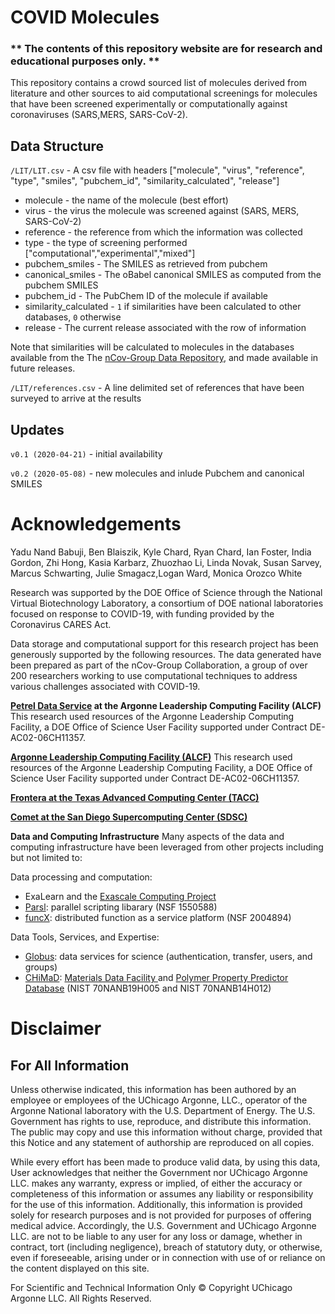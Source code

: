# COVID Molecules

### ** The contents of this repository website are for research and educational purposes only. **

This repository contains a crowd sourced list of molecules derived from literature and other sources to aid computational screenings for molecules that have been screened experimentally or computationally against coronaviruses (SARS,MERS, SARS-CoV-2).

## Data Structure
`/LIT/LIT.csv` - A csv file with headers ["molecule", "virus", "reference", "type", "smiles", "pubchem_id", "similarity_calculated", "release"]
* molecule - the name of the molecule (best effort)
* virus - the virus the molecule was screened against (SARS, MERS, SARS-CoV-2)
* reference - the reference from which the information was collected
* type - the type of screening performed ["computational","experimental","mixed"]
* pubchem_smiles - The SMILES as retrieved from pubchem
* canonical_smiles - The oBabel canonical SMILES as computed from the pubchem SMILES
* pubchem_id - The PubChem ID of the molecule if available
* similarity_calculated - `1` if similarities have been calculated to other databases, `0` otherwise
* release - The current release associated with the row of information

Note that similarities will be calculated to molecules in the databases available from the The [nCov-Group Data Repository](https://2019-ncovgroup.github.io/data/), and made available in future releases.

`/LIT/references.csv` - A line delimited set of references that have been surveyed to arrive at the results

## Updates
`v0.1 (2020-04-21)` - initial availability

`v0.2 (2020-05-08)` - new molecules and inlude Pubchem and canonical SMILES


# Acknowledgements
Yadu Nand Babuji, Ben Blaiszik, Kyle Chard, Ryan Chard, Ian Foster, India Gordon, Zhi Hong, Kasia Karbarz, Zhuozhao Li, Linda Novak, Susan Sarvey, Marcus Schwarting, Julie Smagacz,Logan Ward, Monica Orozco White

Research was supported by the DOE Office of Science through the National Virtual Biotechnology Laboratory, a consortium of DOE national laboratories focused on response to COVID-19, with funding provided by the Coronavirus CARES Act.

Data storage and computational support for this research project has been generously supported by the following resources. The data generated have been prepared as part of the nCov-Group Collaboration, a group of over 200 researchers working to use computational techniques to address various challenges associated with COVID-19.

**[Petrel Data Service](https://press3.mcs.anl.gov/petrel/) at the Argonne Leadership Computing Facility (ALCF)**
This research used resources of the Argonne Leadership Computing Facility, a DOE Office of Science User Facility supported under Contract DE-AC02-06CH11357.

**[Argonne Leadership Computing Facility (ALCF)](https://www.alcf.anl.gov)**
This research used resources of the Argonne Leadership Computing Facility, a DOE Office of Science User Facility supported under Contract DE-AC02-06CH11357.

**[Frontera at the Texas Advanced Computing Center (TACC)](https://www.tacc.utexas.edu)**

**[Comet at the San Diego Supercomputing Center (SDSC)](https://www.sdsc.edu)**


**Data and Computing Infrastructure**
Many aspects of the data and computing infrastructure have been leveraged from other projects including but not limited to:

Data processing and computation:
 * ExaLearn and the <a href="https://www.exascaleproject.org">Exascale Computing Project</a>
 * <a href="https://parsl-project.org">Parsl</a>: parallel scripting libarary (NSF 1550588)
 * <a href="https://www.funcx.org">funcX</a>: distributed function as a service platform (NSF 2004894)

Data Tools, Services, and Expertise:
 * <a href="https://www.globus.org">Globus</a>: data services for science (authentication, transfer, users, and groups) 
 * <a href="https://chimad.northwestern.edu">CHiMaD</a>: <a href="https://materialsdatafacility.org">Materials Data Facility </a> and <a href="http://pppdb.uchicago.edu">Polymer Property Predictor Database</a> (NIST 70NANB19H005 and NIST 70NANB14H012)

# Disclaimer

## For All Information

Unless otherwise indicated, this information has been authored by an employee or employees of the UChicago Argonne, LLC., operator of the Argonne National laboratory with the U.S. Department of Energy. The U.S. Government has rights to use, reproduce, and distribute this information. The public may copy and use this information without charge, provided that this Notice and any statement of authorship are reproduced on all copies.

While every effort has been made to produce valid data, by using this data, User acknowledges that neither the Government nor UChicago Argonne LLC. makes any warranty, express or implied, of either the accuracy or completeness of this information or assumes any liability or responsibility for the use of this information. Additionally, this information is provided solely for research purposes and is not provided for purposes of offering medical advice. Accordingly, the U.S. Government and UChicago Argonne LLC. are not to be liable to any user for any loss or damage, whether in contract, tort (including negligence), breach of statutory duty, or otherwise, even if foreseeable, arising under or in connection with use of or reliance on the content displayed on this site.

For Scientific and Technical Information Only © Copyright UChicago Argonne LLC. All Rights Reserved.

